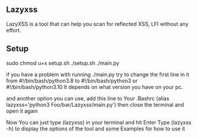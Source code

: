 ## Lazyxss

LazyXSS is a tool that can help you scan for reflected XSS, LFI without any effort.

## Setup

sudo chmod u+x setup.sh
./setup.sh
./main.py

if you have a problem with running ./main.py
try to change the first line in it from #!/bin/bash/python3.8
to #!/bin/bash/python3 or #!/bin/bash/python3.10
It depends on what version you have on your pc.

and another option you can use,
add this line to Your .Bashrc (alias lazyxss='python3 Foo/bar/Lazyxss/main.py') 
then close the terminal and open it again

Now You can just type (lazyxss) in your terminal and hit Enter 
Type (lazyxss -h) to display the options of the tool and some Examples for how to use it
